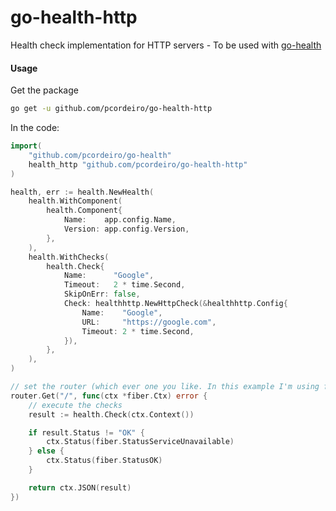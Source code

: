 # go-health-http
Health check implementation for HTTP servers - To be used with [go-health](https://github.com/pcordeiro/go-health)

#### Usage
Get the package
```bash
go get -u github.com/pcordeiro/go-health-http
```

In the code:
```go
import(
   	"github.com/pcordeiro/go-health"
	health_http "github.com/pcordeiro/go-health-http"
)

health, err := health.NewHealth(
    health.WithComponent(
        health.Component{
            Name:    app.config.Name,
            Version: app.config.Version,
        },
    ),
    health.WithChecks(
        health.Check{
            Name:      "Google",
            Timeout:   2 * time.Second,
            SkipOnErr: false,
            Check: healthhttp.NewHttpCheck(&healthhttp.Config{
                Name:    "Google",
                URL:     "https://google.com",
                Timeout: 2 * time.Second,
            }),
        },
    ),
)

// set the router (which ever one you like. In this example I'm using fiber)
router.Get("/", func(ctx *fiber.Ctx) error {
    // execute the checks
    result := health.Check(ctx.Context())

    if result.Status != "OK" {
        ctx.Status(fiber.StatusServiceUnavailable)
    } else {
        ctx.Status(fiber.StatusOK)
    }

    return ctx.JSON(result)
})
``` 